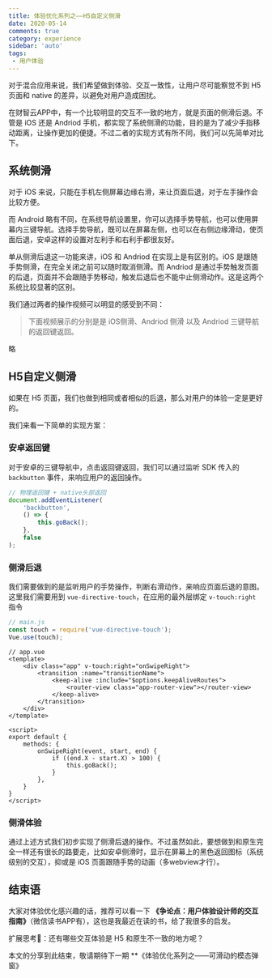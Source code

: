 ```yaml
---
title: 体验优化系列之——H5自定义侧滑
date: 2020-05-14
comments: true
category: experience
sidebar: 'auto'
tags:
 - 用户体验
---
```


对于混合应用来说，我们希望做到体验、交互一致性，让用户尽可能察觉不到 H5 页面和 native 的差异，以避免对用户造成困扰。

在财智云APP中，有一个比较明显的交互不一致的地方，就是页面的侧滑后退。不管是 iOS 还是 Andriod 手机，都实现了系统侧滑的功能，目的是为了减少手指移动距离，让操作更加的便捷。不过二者的实现方式有所不同，我们可以先简单对比下。

## 系统侧滑

对于 iOS 来说，只能在手机左侧屏幕边缘右滑，来让页面后退，对于左手操作会比较方便。

而 Android 略有不同，在系统导航设置里，你可以选择手势导航，也可以使用屏幕内三键导航。选择手势导航，既可以在屏幕左侧，也可以在右侧边缘滑动，使页面后退，安卓这样的设置对左利手和右利手都很友好。

单从侧滑后退这一功能来讲，iOS 和 Andriod 在实现上是有区别的。iOS 是跟随手势侧滑，在完全关闭之前可以随时取消侧滑。而 Andriod 是通过手势触发页面的后退，页面并不会跟随手势移动，触发后退后也不能中止侧滑动作。这是这两个系统比较显著的区别。

我们通过两者的操作视频可以明显的感受到不同：

> 下面视频展示的分别是是 iOS侧滑、Andriod 侧滑 以及 Andriod 三键导航的返回键返回。

略

## H5自定义侧滑

如果在 H5 页面，我们也做到相同或者相似的后退，那么对用户的体验一定是更好的。

我们来看一下简单的实现方案：

### 安卓返回键

对于安卓的三键导航中，点击返回键返回，我们可以通过监听 SDK 传入的 `backbutton` 事件，来响应用户的返回操作。

```js
// 物理返回键 + native头部返回
document.addEventListener(
    'backbutton',
    () => {
        this.goBack();
    },
    false
);
```

### 侧滑后退

我们需要做到的是监听用户的手势操作，判断右滑动作，来响应页面后退的意图。这里我们需要用到 `vue-directive-touch`，在应用的最外层绑定 `v-touch:right` 指令

```js
// main.js
const touch = require('vue-directive-touch');
Vue.use(touch);
```

```vue
// app.vue
<template>
    <div class="app" v-touch:right="onSwipeRight">
        <transition :name="transitionName">
            <keep-alive :include="$options.keepAliveRoutes">
                <router-view class="app-router-view"></router-view>
            </keep-alive>
        </transition>
    </div>
</template>

<script>
export default {
    methods: {
        onSwipeRight(event, start, end) {
            if ((end.X - start.X) > 100) {
                this.goBack();
            }
        },
    }
}
</script>
```

### 侧滑体验

通过上述方式我们初步实现了侧滑后退的操作。不过虽然如此，要想做到和原生完全一样还有很长的路要走，比如安卓侧滑时，显示在屏幕上的黑色返回图标（系统级别的交互），抑或是 iOS 页面跟随手势的动画（多webview才行）。

## 结束语

大家对体验优化感兴趣的话，推荐可以看一下 **《争论点：用户体验设计师的交互指南》**（微信读书APP有），这也是我最近在读的书，给了我很多的启发。

扩展思考🤔：还有哪些交互体验是 H5 和原生不一致的地方呢？

本文的分享到此结束，敬请期待下一期 **《体验优化系列之——可滑动的模态弹窗》
